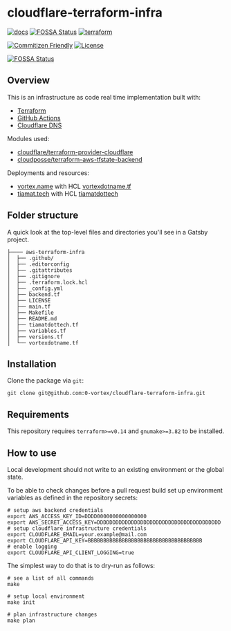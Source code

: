 # cloudflare-terraform-infra

[![docs](https://github.com/0-vortex/cloudflare-terraform-infra/actions/workflows/docs.yml/badge.svg)](https://github.com/0-vortex/cloudflare-terraform-infra/actions/workflows/docs.yml)
[![FOSSA Status](https://app.fossa.com/api/projects/git%2Bgithub.com%2F0-vortex%2Fcloudflare-terraform-infra.svg?type=shield)](https://app.fossa.com/projects/git%2Bgithub.com%2F0-vortex%2Fcloudflare-terraform-infra?ref=badge_shield)
 [![terraform](https://github.com/0-vortex/cloudflare-terraform-infra/actions/workflows/terraform.yml/badge.svg)](https://github.com/0-vortex/cloudflare-terraform-infra/actions/workflows/terraform.yml)

[![Commitizen Friendly](https://img.shields.io/badge/commitizen-friendly-brightgreen.svg)](http://commitizen.github.io/cz-cli/)
 [![License](https://img.shields.io/github/license/0-vortex/workers-lastfm-shields)](./LICENSE)


[![FOSSA Status](https://app.fossa.com/api/projects/git%2Bgithub.com%2F0-vortex%2Fcloudflare-terraform-infra.svg?type=large)](https://app.fossa.com/projects/git%2Bgithub.com%2F0-vortex%2Fcloudflare-terraform-infra?ref=badge_large)

## Overview

This is an infrastructure as code real time implementation built with:
- [Terraform](https://www.terraform.io) 
- [GitHub Actions](https://github.com/features/actions) 
- [Cloudflare DNS](https://www.cloudflare.com/en-gb/dns)

Modules used:
- [cloudflare/terraform-provider-cloudflare](https://github.com/cloudflare/terraform-provider-cloudflare)
- [cloudposse/terraform-aws-tfstate-backend](https://github.com/cloudposse/terraform-aws-tfstate-backend)

Deployments and resources:
- [vortex.name](https://vortex.name) with HCL [vortexdotname.tf](./vortexdotname.tf)
- [tiamat.tech](https://tiamat.tech) with HCL [tiamatdottech](./tiamatdottech.tf)

## Folder structure

A quick look at the top-level files and directories you'll see in a Gatsby project.

```
├──── aws-terraform-infra
│  ├── .github/
│  ├── .editorconfig
│  ├── .gitattributes
│  ├── .gitignore
│  ├── .terraform.lock.hcl
│  ├── _config.yml
│  ├── backend.tf
│  ├── LICENSE
│  ├── main.tf
│  ├── Makefile
│  ├── README.md
│  ├── tiamatdottech.tf
│  ├── variables.tf
│  ├── versions.tf
│  └── vortexdotname.tf
```

## Installation

Clone the package via `git`:

```shell
git clone git@github.com:0-vortex/cloudflare-terraform-infra.git
```

## Requirements

This repository requires `terraform>=v0.14` and `gnumake>=3.82` to be installed.

## How to use

Local development should not write to an existing environment or the global state.

To be able to check changes before a pull request build set up environment variables
as defined in the repository secrets:

```shell
# setup aws backend credentials 
export AWS_ACCESS_KEY_ID=DDDD0000000000000000
export AWS_SECRET_ACCESS_KEY=DDDDDDDDDDDDDDDDDDDDDDDDDDDDDDDDDDDDDDDD
# setup cloudflare infrastructure credentials
export CLOUDFLARE_EMAIL=your.example@mail.com
export CLOUDFLARE_API_KEY=BBBBBBBBBBBBBBBBBBBBBBBBBBBBBBBBBBBBB
# enable logging
export CLOUDFLARE_API_CLIENT_LOGGING=true
```

The simplest way to do that is to dry-run as follows:

```shell
# see a list of all commands
make

# setup local environment
make init

# plan infrastructure changes
make plan

```